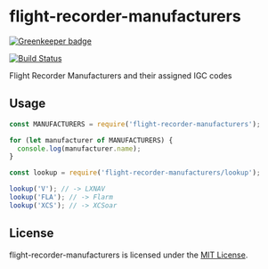 flight-recorder-manufacturers
==============================================================================

[![Greenkeeper badge](https://badges.greenkeeper.io/Turbo87/flight-recorder-manufacturers.svg)](https://greenkeeper.io/)

[![Build Status](https://travis-ci.org/Turbo87/flight-recorder-manufacturers.svg?branch=master)](https://travis-ci.org/Turbo87/flight-recorder-manufacturers)

Flight Recorder Manufacturers and their assigned IGC codes


Usage
------------------------------------------------------------------------------

```js
const MANUFACTURERS = require('flight-recorder-manufacturers');

for (let manufacturer of MANUFACTURERS) {
  console.log(manufacturer.name);
}
```

```js
const lookup = require('flight-recorder-manufacturers/lookup');

lookup('V'); // -> LXNAV
lookup('FLA'); // -> Flarm
lookup('XCS'); // -> XCSoar
```


License
------------------------------------------------------------------------------

flight-recorder-manufacturers is licensed under the [MIT License](LICENSE).
